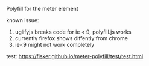 Polyfill for the meter element

known issue: 
1. uglifyjs breaks code for ie < 9, polyfill.js works
2. currently firefox shows diffently from chrome
3. ie<9 might not work completely

test:
https://fisker.github.io/meter-polyfill/test/test.html
